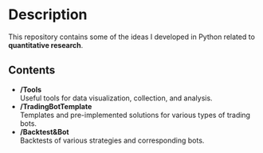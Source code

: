 # Description
This repository contains some of the ideas I developed in Python related to **quantitative research**.

## Contents
- **/Tools**  
  Useful tools for data visualization, collection, and analysis.  
- **/TradingBotTemplate**  
  Templates and pre-implemented solutions for various types of trading bots.
- **/Backtest&Bot**  
  Backtests of various strategies and corresponding bots.
  
